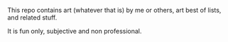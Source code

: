 This repo contains art (whatever that is) by me or others, art best of lists, and related stuff.

It is fun only, subjective and non professional.
